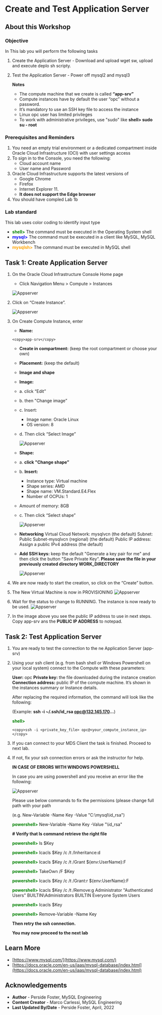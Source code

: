 # Create and Test Application Server

## About this Workshop

### Objective

In This lab you will perform the following tasks

1. Create the Application Server - Download and upload wget sw, upload and execute deplo sh scripty.
2. Test the Application Server - Power off mysql2 and mysql3

    **Notes**

    * The compute machine that we create is called **“app-srv”**
    * Compute instances have by default the user “opc” without a password.
    * It’s mandatory to use an SSH key file to access the instance
    * Linux opc user has limited privileges
    * To work with administrative privileges, use "sudo" like **shell> sudo su - root**

### Prerequisites and Reminders

1. You need an empty trial environment or a dedicated compartment inside Oracle Cloud Infrastructure (OCI) with user settings access
2. To sign in to the Console, you need the following:
    * Cloud account name
    * User name and Password
3. Oracle Cloud Infrastructure supports the latest versions of
    * Google Chrome
    * Firefox
    * Internet Explorer 11.
    * **It does not support the Edge browser**
4. You should have compled Lab 1b

### Lab standard

This lab uses color coding to identify input type

* **<span style="color:green">shell></span>** The command must be executed in the Operating System shell
* **<span style="color:blue">mysql></span>** The command must be executed in a client like MySQL, MySQL Workbench
* **<span style="color:orange">mysqlsh></span>** The command must be executed in MySQL shell

## Task 1:  Create Application Server

1. On the Oracle Cloud Infrastructure Console Home page

    * Click Navigation Menu > Compute > Instances

    ![Appserver](images/appserver-1.png " ")
2. Click on “Create Instance”.

    ![Appserver](images/appserver-2.png " ")

3. On Create Compute Instance, enter

    * **Name:**

    ```text
    <copy>app-srv</copy>
    ```

    * **Create in compartment:** (keep the root compartment or choose your own)
    * **Placement:** (keep the default)
    * **Image and shape**

    * **Image:**
    * a. click “Edit”
    * b. then "Change image”
    * c. Insert:
        * Image name: Oracle Linux
        * OS version: 8
    * d. Then click “Select Image”

        ![Appserver](images/appserver-2.png " ")

    * **Shape:**
    * a. **click "Change shape”**
    * b. **Insert:**
        * Instance type: Virtual machine
        * Shape series: AMD
        * Shape name: VM.Standard.E4.Flex
        * Number of OCPUs: 1
    * Amount of memory: 8GB
    * c. Then click “Select shape”

        ![Appserver](images/appserver-4.png " ")

    * **Networking**
    Virtual Cloud Network: mysqlvcn (the default)
    Subnet: Public Subnet-mysqlvcn (regional) (the default)
    Public IP address: Assign a public IPv4 address (the default)

    * **Add SSH keys:** keep the default "Generate a key pair for me" and then click the button "Save Private Key“. **Please save the file in your previously created directory WORK_DIRECTORY**

        ![Appserver](images/appserver-5.png " ")

4. We are now ready to start the creation, so click on the “Create” button.
5. The New Virtual Machine is now in PROVISIONING
    ![Appserver](images/appserver-6.png " ")
6. Wait for the status to change to RUNNING. The instance is now ready to be used.
    ![Appserver](images/appserver-7.png " ")
7. In the image above you see the public IP address to use in next steps.  Copy app-srv ans the **PUBLIC IP ADDRESS** to notepad.

## Task 2: Test Application Server

1. You are ready to test the connection to the ne Application Server (app-srv)

2. Using your ssh client (e.g. from bash shell or Windows Powershell on your local system) connect to the Compute with these parameters:

    **User:** opc
    **Private key:** the file downloaded during the instance creation
    **Connection address:** public IP of the compute machine. It’s shown in the instances summary or Instance details.

    After replacing the required information, the command will look like the following:

    (Example: **ssh -i ~/.ssh/id_rsa opc@132.145.170...**)

    **<span style="color:green">shell></span>**

    ```text
    <copy>ssh -i <private_key_file> opc@<your_compute_instance_ip></copy>
    ```

3. If you can connect to your MDS Client the task is finished. Proceed to next lab.

4. If not, fix your ssh connection errors or ask the instructor for help.

    **IN CASE OF ERRORS WITH WINDOWS POWERSHELL**

    In case you are using powershell and you receive an error like the following:

    ![Appserver](images/appserver-8.png " ")

    Please use below commands to fix the permissions (please change full path with your path

    (e.g. New-Variable -Name Key -Value "C:\mysql\id_rsa")

    **<span style="color:green">powershell></span>** New-Variable -Name Key -Value "<full path>\id_rsa"

    **\# Verify that ls command retrieve the right file**

    **<span style="color:green">powershell></span>** ls $Key

    **<span style="color:green">powershell></span>** Icacls $Key /c /t /Inheritance:d

    **<span style="color:green">powershell></span>** Icacls $Key /c /t /Grant ${env:UserName}:F

    **<span style="color:green">powershell></span>** TakeOwn /F $Key

    **<span style="color:green">powershell></span>** Icacls $Key /c /t /Grant:r ${env:UserName}:F

    **<span style="color:green">powershell></span>** Icacls $Key /c /t /Remove:g Administrator "Authenticated Users" BUILTIN\Administrators BUILTIN Everyone System Users

    **<span style="color:green">powershell></span>** Icacls $Key

    **<span style="color:green">powershell></span>** Remove-Variable -Name Key

    **Then retry the ssh connection.**

    **You may now proceed to the next lab**

## Learn More

* [https://www.mysql.com/](https://www.mysql.com/)
* [https://docs.oracle.com/en-us/iaas/mysql-database/index.html](https://docs.oracle.com/en-us/iaas/mysql-database/index.html)

## Acknowledgements

* **Author** - Perside Foster, MySQL Engineering
* **Content Creator** -  Marco Carlessi, MySQL Engineering
* **Last Updated By/Date** - Perside Foster, April, 2022
